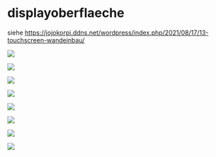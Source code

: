 # displayoberflaeche

siehe https://jojokorpi.ddns.net/wordpress/index.php/2021/08/17/13-touchscreen-wandeinbau/

![](https://forum-raspberrypi.de/attachment/32209-3-png/)

![](https://forum-raspberrypi.de/attachment/32205-2-png/)

![](https://forum-raspberrypi.de/attachment/32207-5-png/)

![](https://forum-raspberrypi.de/attachment/32204-6-png/)

![](https://forum-raspberrypi.de/attachment/32206-7-png/)

![](https://forum-raspberrypi.de/attachment/32208-1-png/)

![](https://forum-raspberrypi.de/attachment/32210-8-png/)

![](https://forum-raspberrypi.de/attachment/32211-9-png/)
